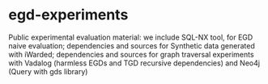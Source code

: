 # egd-experiments

Public experimental evaluation material: we include SQL-NX tool, for EGD naive evaluation; dependencies and sources for Synthetic data generated with iWarded; dependencies and sources for graph traversal experiments with Vadalog (harmless EGDs and TGD recursive dependencies) and Neo4j (Query with gds library)